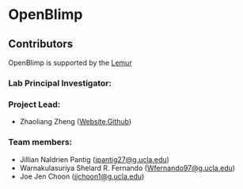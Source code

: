 # OpenBlimp

## Contributors

OpenBlimp is supported by the [Lemur](https://uclalemur.com/)

### Lab Principal Investigator:

### Project Lead:

- Zhaoliang Zheng ([Website](https://zhz503.github.io/),[Github](https://github.com/zhz03))

### Team members: 

- Jillian Naldrien Pantig (jpantig27@g.ucla.edu)
- Warnakulasuriya Shelard R. Fernando (Wfernando97@g.ucla.edu)
- Joe Jen Choon (jjchoon1@g.ucla.edu)
